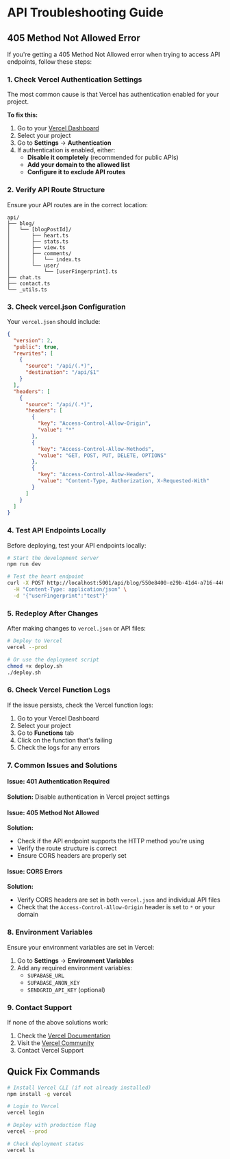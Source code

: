 # API Troubleshooting Guide

## 405 Method Not Allowed Error

If you're getting a 405 Method Not Allowed error when trying to access API endpoints, follow these steps:

### 1. Check Vercel Authentication Settings

The most common cause is that Vercel has authentication enabled for your project.

**To fix this:**

1. Go to your [Vercel Dashboard](https://vercel.com/dashboard)
2. Select your project
3. Go to **Settings** → **Authentication**
4. If authentication is enabled, either:
   - **Disable it completely** (recommended for public APIs)
   - **Add your domain to the allowed list**
   - **Configure it to exclude API routes**

### 2. Verify API Route Structure

Ensure your API routes are in the correct location:

```
api/
├── blog/
│   └── [blogPostId]/
│       ├── heart.ts
│       ├── stats.ts
│       ├── view.ts
│       ├── comments/
│       │   └── index.ts
│       └── user/
│           └── [userFingerprint].ts
├── chat.ts
├── contact.ts
└── _utils.ts
```

### 3. Check vercel.json Configuration

Your `vercel.json` should include:

```json
{
  "version": 2,
  "public": true,
  "rewrites": [
    {
      "source": "/api/(.*)",
      "destination": "/api/$1"
    }
  ],
  "headers": [
    {
      "source": "/api/(.*)",
      "headers": [
        {
          "key": "Access-Control-Allow-Origin",
          "value": "*"
        },
        {
          "key": "Access-Control-Allow-Methods",
          "value": "GET, POST, PUT, DELETE, OPTIONS"
        },
        {
          "key": "Access-Control-Allow-Headers",
          "value": "Content-Type, Authorization, X-Requested-With"
        }
      ]
    }
  ]
}
```

### 4. Test API Endpoints Locally

Before deploying, test your API endpoints locally:

```bash
# Start the development server
npm run dev

# Test the heart endpoint
curl -X POST http://localhost:5001/api/blog/550e8400-e29b-41d4-a716-446655440002/heart \
  -H "Content-Type: application/json" \
  -d '{"userFingerprint":"test"}'
```

### 5. Redeploy After Changes

After making changes to `vercel.json` or API files:

```bash
# Deploy to Vercel
vercel --prod

# Or use the deployment script
chmod +x deploy.sh
./deploy.sh
```

### 6. Check Vercel Function Logs

If the issue persists, check the Vercel function logs:

1. Go to your Vercel Dashboard
2. Select your project
3. Go to **Functions** tab
4. Click on the function that's failing
5. Check the logs for any errors

### 7. Common Issues and Solutions

#### Issue: 401 Authentication Required
**Solution:** Disable authentication in Vercel project settings

#### Issue: 405 Method Not Allowed
**Solution:** 
- Check if the API endpoint supports the HTTP method you're using
- Verify the route structure is correct
- Ensure CORS headers are properly set

#### Issue: CORS Errors
**Solution:** 
- Verify CORS headers are set in both `vercel.json` and individual API files
- Check that the `Access-Control-Allow-Origin` header is set to `*` or your domain

### 8. Environment Variables

Ensure your environment variables are set in Vercel:

1. Go to **Settings** → **Environment Variables**
2. Add any required environment variables:
   - `SUPABASE_URL`
   - `SUPABASE_ANON_KEY`
   - `SENDGRID_API_KEY` (optional)

### 9. Contact Support

If none of the above solutions work:

1. Check the [Vercel Documentation](https://vercel.com/docs)
2. Visit the [Vercel Community](https://github.com/vercel/vercel/discussions)
3. Contact Vercel Support

## Quick Fix Commands

```bash
# Install Vercel CLI (if not already installed)
npm install -g vercel

# Login to Vercel
vercel login

# Deploy with production flag
vercel --prod

# Check deployment status
vercel ls
``` 